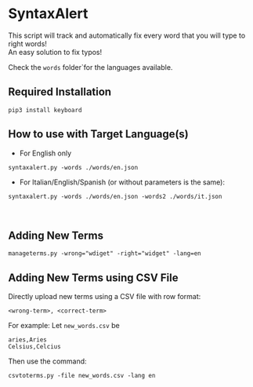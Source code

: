 # SyntaxAlert
This script will track and automatically fix every word that you will type to right words!  
An easy solution to fix typos!

Check the `words` folder`for the languages available.

## Required Installation
```
pip3 install keyboard
```

## How to use with Target Language(s)
- For English only
```
syntaxalert.py -words ./words/en.json
```

- For Italian/English/Spanish (or without parameters is the same):  
```
syntaxalert.py -words ./words/en.json -words2 ./words/it.json
```
<br>
  
## Adding New Terms
```
manageterms.py -wrong="wdiget" -right="widget" -lang=en
```

## Adding New Terms using CSV File
Directly upload new terms using a CSV file with row format:
```
<wrong-term>, <correct-term>
```

For example:
Let `new_words.csv` be
```
aries,Aries
Celsius,Celcius
```

Then use the command:
```
csvtoterms.py -file new_words.csv -lang en
```